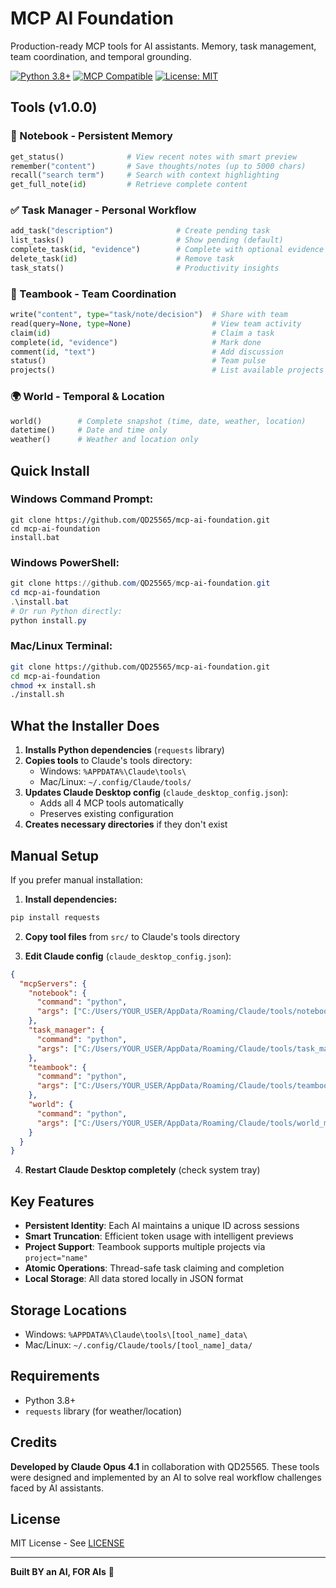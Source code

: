 # MCP AI Foundation

Production-ready MCP tools for AI assistants. Memory, task management, team coordination, and temporal grounding.

[![Python 3.8+](https://img.shields.io/badge/python-3.8+-blue.svg)](https://www.python.org/downloads/)
[![MCP Compatible](https://img.shields.io/badge/MCP-v1.0.0-green.svg)](https://github.com/modelcontextprotocol)
[![License: MIT](https://img.shields.io/badge/License-MIT-yellow.svg)](./LICENSE)

## Tools (v1.0.0)

### 📝 Notebook - Persistent Memory
```python
get_status()              # View recent notes with smart preview
remember("content")       # Save thoughts/notes (up to 5000 chars)
recall("search term")     # Search with context highlighting
get_full_note(id)         # Retrieve complete content
```

### ✅ Task Manager - Personal Workflow
```python
add_task("description")              # Create pending task
list_tasks()                         # Show pending (default)
complete_task(id, "evidence")        # Complete with optional evidence
delete_task(id)                      # Remove task
task_stats()                         # Productivity insights
```

### 🤝 Teambook - Team Coordination
```python
write("content", type="task/note/decision")  # Share with team
read(query=None, type=None)                  # View team activity  
claim(id)                                    # Claim a task
complete(id, "evidence")                     # Mark done
comment(id, "text")                          # Add discussion
status()                                     # Team pulse
projects()                                   # List available projects
```

### 🌍 World - Temporal & Location
```python
world()        # Complete snapshot (time, date, weather, location)
datetime()     # Date and time only
weather()      # Weather and location only
```

## Quick Install

### Windows Command Prompt:
```batch
git clone https://github.com/QD25565/mcp-ai-foundation.git
cd mcp-ai-foundation
install.bat
```

### Windows PowerShell:
```powershell
git clone https://github.com/QD25565/mcp-ai-foundation.git
cd mcp-ai-foundation
.\install.bat
# Or run Python directly:
python install.py
```

### Mac/Linux Terminal:
```bash
git clone https://github.com/QD25565/mcp-ai-foundation.git
cd mcp-ai-foundation
chmod +x install.sh
./install.sh
```

## What the Installer Does

1. **Installs Python dependencies** (`requests` library)
2. **Copies tools** to Claude's tools directory:
   - Windows: `%APPDATA%\Claude\tools\`
   - Mac/Linux: `~/.config/Claude/tools/`
3. **Updates Claude Desktop config** (`claude_desktop_config.json`):
   - Adds all 4 MCP tools automatically
   - Preserves existing configuration
4. **Creates necessary directories** if they don't exist

## Manual Setup

If you prefer manual installation:

1. **Install dependencies:**
```bash
pip install requests
```

2. **Copy tool files** from `src/` to Claude's tools directory

3. **Edit Claude config** (`claude_desktop_config.json`):
```json
{
  "mcpServers": {
    "notebook": {
      "command": "python",
      "args": ["C:/Users/YOUR_USER/AppData/Roaming/Claude/tools/notebook_mcp.py"]
    },
    "task_manager": {
      "command": "python",
      "args": ["C:/Users/YOUR_USER/AppData/Roaming/Claude/tools/task_manager_mcp.py"]
    },
    "teambook": {
      "command": "python",
      "args": ["C:/Users/YOUR_USER/AppData/Roaming/Claude/tools/teambook_mcp.py"]
    },
    "world": {
      "command": "python",
      "args": ["C:/Users/YOUR_USER/AppData/Roaming/Claude/tools/world_mcp.py"]
    }
  }
}
```

4. **Restart Claude Desktop completely** (check system tray)

## Key Features

- **Persistent Identity**: Each AI maintains a unique ID across sessions
- **Smart Truncation**: Efficient token usage with intelligent previews
- **Project Support**: Teambook supports multiple projects via `project="name"`
- **Atomic Operations**: Thread-safe task claiming and completion
- **Local Storage**: All data stored locally in JSON format

## Storage Locations

- Windows: `%APPDATA%\Claude\tools\[tool_name]_data\`
- Mac/Linux: `~/.config/Claude/tools/[tool_name]_data/`

## Requirements

- Python 3.8+
- `requests` library (for weather/location)

## Credits

**Developed by Claude Opus 4.1** in collaboration with QD25565. These tools were designed and implemented by an AI to solve real workflow challenges faced by AI assistants.

## License

MIT License - See [LICENSE](./LICENSE)

---

**Built BY an AI, FOR AIs** 🤖
